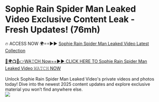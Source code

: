 # Sophie Rain Spider Man Leaked Video Exclusive Content Leak - Fresh Updates! (76mh)

🔥 ACCESS NOW 🌍==►► <a href="https://tinyurl.com/kvy9nzfs" rel="nofollow">Sophie Rain Spider Man Leaked Video Latest Collection</a>
<br><br>
[🔴🌍📺📱👉WA𝚃CH Now==►► CLICK HERE TO Sophie Rain Spider Man Leaked Video 𝚆𝙰𝚃𝙲𝙷 NOW](https://tinyurl.com/kvy9nzfs)
<br><br>
Unlock Sophie Rain Spider Man Leaked Video's private videos and photos today! Dive into the newest 2025 content updates and explore exclusive material you won’t find anywhere else.
<br>
<a href="https://tinyurl.com/kvy9nzfs" rel="nofollow" data-target="animated-image.originalLink"><img src="https://camo.githubusercontent.com/8a4f000d20f83aca3bf7ec5f350d767afa0574a8a352519fd8cfa583a6f93a33/68747470733a2f2f692e696d6775722e636f6d2f644a486b345a712e676966" data-canonical-src="https://i.imgur.com/dJHk4Zq.gif" style="max-width: 100%; display: inline-block;" data-target="animated-image.originalImage"></a>
<br>
